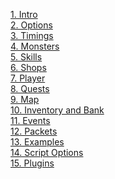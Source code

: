 <a href="1 Intro">1. Intro</a><br>
<a href="2 Options">2. Options</a><br>
<a href="3 Timings">3. Timings</a><br>
<a href="4 Monsters">4. Monsters</a><br>
<a href="5 Skills">5. Skills</a><br>
<a href="6 Shops">6. Shops</a><br>
<a href="7 Player">7. Player</a><br>
<a href="8 Quests">8. Quests</a><br>
<a href="9 Map">9. Map</a><br>
<a href="10 Inventory and Bank">10. Inventory and Bank</a><br>
<a href="11 Events">11. Events</a><br>
<a href="12 Packets">12. Packets</a><br>
<a href="13 Examples">13. Examples</a><br>
<a href="14 Script Options">14. Script Options</a><br>
<a href="15 Plugins">15. Plugins</a><br>